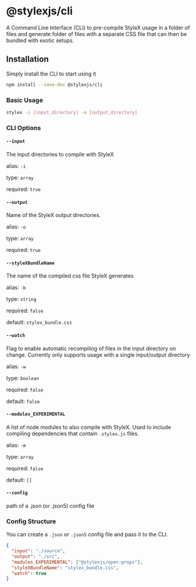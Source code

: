 # @stylexjs/cli

A Command Line Interface (CLI) to pre-compile StyleX usage in a folder of files
and generate folder of files with a separate CSS file that can then be bundled
with exotic setups.

## Installation

Simply install the CLI to start using it

```sh
npm install --save-dev @stylexjs/cli
```

### Basic Usage

```sh
stylex -i [input_directory] -o [output_directory]
```

### CLI Options

#### `--input`

The input directories to compile with StyleX

alias: `-i`

type: `array`

required: `true`

#### `--output`

Name of the StyleX output directories.

alias: `-o`

type: `array`

required: `true`

#### `--styleXBundleName`

The name of the compiled css file StyleX generates

alias: `-b`

type: `string`

required: `false`

default: `stylex_bundle.css`

#### `--watch`

Flag to enable automatic recompiling of files in the input directory on change.
Currently only supports usage with a single input/output directory

alias: `-w`

type: `boolean`

required: `false`

default: `false`

#### `--modules_EXPERIMENTAL`

A list of node modules to also compile with StyleX. Used to include compiling
dependencies that contain `.stylex.js` files.

alias: `-m`

type: `array`

required: `false`

default: `[]`

#### `--config`

path of a .json (or .json5) config file

### Config Structure

You can create a `.json` or `.json5` config file and pass it to the CLI.

```json
{
  "input": "./source",
  "output": "./src",
  "modules_EXPERIMENTAL": ["@stylexjs/open-props"],
  "styleXBundleName": "stylex_bundle.css",
  "watch": true
}
```

